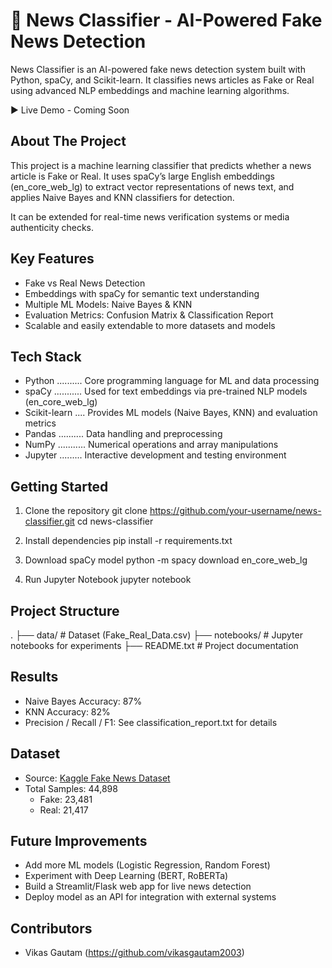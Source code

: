 📰 News Classifier - AI-Powered Fake News Detection
===================================================

News Classifier is an AI-powered fake news detection system built with Python, spaCy, 
and Scikit-learn. It classifies news articles as Fake or Real using advanced NLP embeddings 
and machine learning algorithms.


▶️ Live Demo - Coming Soon


About The Project
-----------------
This project is a machine learning classifier that predicts whether a news article is 
Fake or Real. It uses spaCy’s large English embeddings (en_core_web_lg) to extract 
vector representations of news text, and applies Naive Bayes and KNN classifiers for detection.  

It can be extended for real-time news verification systems or media authenticity checks.


Key Features
------------
- Fake vs Real News Detection
- Embeddings with spaCy for semantic text understanding
- Multiple ML Models: Naive Bayes & KNN
- Evaluation Metrics: Confusion Matrix & Classification Report
- Scalable and easily extendable to more datasets and models


Tech Stack
----------
- Python .......... Core programming language for ML and data processing
- spaCy ........... Used for text embeddings via pre-trained NLP models (en_core_web_lg)
- Scikit-learn .... Provides ML models (Naive Bayes, KNN) and evaluation metrics
- Pandas .......... Data handling and preprocessing
- NumPy ........... Numerical operations and array manipulations
- Jupyter ......... Interactive development and testing environment


Getting Started
---------------
1. Clone the repository
   git clone https://github.com/your-username/news-classifier.git
   cd news-classifier

2. Install dependencies
   pip install -r requirements.txt

3. Download spaCy model
   python -m spacy download en_core_web_lg

4. Run Jupyter Notebook
   jupyter notebook


Project Structure
-----------------
.
├── data/                # Dataset (Fake_Real_Data.csv)
├── notebooks/           # Jupyter notebooks for experiments
├── README.txt           # Project documentation



Results
-------
- Naive Bayes Accuracy: 87%
- KNN Accuracy: 82%
- Precision / Recall / F1: See classification_report.txt for details

Dataset
-------
- Source: [Kaggle Fake News Dataset](https://www.kaggle.com/c/fake-news)
- Total Samples: 44,898
   - Fake: 23,481
   - Real: 21,417

Future Improvements
-------------------
- Add more ML models (Logistic Regression, Random Forest)
- Experiment with Deep Learning (BERT, RoBERTa)
- Build a Streamlit/Flask web app for live news detection
- Deploy model as an API for integration with external systems

Contributors
------------
- Vikas Gautam (https://github.com/vikasgautam2003)


